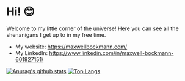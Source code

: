 # Hi! 😊

Welcome to my little corner of the universe! Here you can see all the shenanigans I get up to in my free time. 

- My website: https://maxwellbockmann.com/
- My LinkedIn: https://www.linkedin.com/in/maxwell-bockmann-601927151/

[![Anurag's github stats](https://github-readme-stats.vercel.app/api?username=plaudible&theme=synthwave)](https://github.com/anuraghazra/github-readme-stats) [![Top Langs](https://github-readme-stats.vercel.app/api/top-langs/?username=Plaudible&layout=compact&theme=synthwave)](https://github.com/anuraghazra/github-readme-stats)
